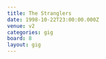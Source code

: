 ```yaml
---
title: The Stranglers
date: 1998-10-22T23:00:00.000Z
venue: v2
categories: gig
board: 8
layout: gig
---
```

